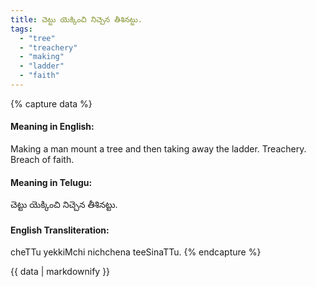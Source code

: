 ```yaml
---
title: చెట్టు యెక్కించి నిచ్చెన తీశినట్టు.
tags:
  - "tree"
  - "treachery"
  - "making"
  - "ladder"
  - "faith"
---
```


{% capture data %}
#### Meaning in English:
Making a man mount a tree and then taking away the ladder.
Treachery. Breach of faith.

#### Meaning in Telugu:
చెట్టు యెక్కించి నిచ్చెన తీశినట్టు.

#### English Transliteration:
cheTTu yekkiMchi nichchena teeSinaTTu.
{% endcapture %}

{{ data | markdownify }}

